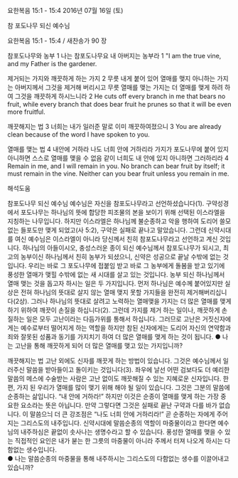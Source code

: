 요한복음 15:1 - 15:4 
2016년 07월 16일 (토)

참 포도나무 되신 예수님



요한복음 15:1 - 15:4 / 새찬송가 90 장


참포도나무와 농부
1 나는 참포도나무요 내 아버지는 농부라 
1 "I am the true vine, and my Father is the gardener.

제거되는 가지와 깨끗하게 하는 가지 
2 무릇 내게 붙어 있어 열매를 맺지 아니하는 가지는 아버지께서 그것을 제거해 버리시고 무릇 열매를 맺는 가지는 더 열매를 맺게 하려 하여 그것을 깨끗하게 하시느니라
2 He cuts off every branch in me that bears no fruit, while every branch that does bear fruit he prunes so that it will be even more fruitful. 

깨끗해지는 법
3 너희는 내가 일러준 말로 이미 깨끗하여졌으니 
3 You are already clean because of the word I have spoken to you. 

열매를 맺는 법 
4 내안에 거하라 나도 너희 안에 거하리라 가지가 포도나무에 붙어 있지 아니하면 스스로 열매를 맺을 수 없음 같이 너희도 내 안에 있지 아니하면 그러하리라
4 Remain in me, and I will remain in you. No branch can bear fruit by itself; it must remain in the vine. Neither can you bear fruit unless you remain in me.

해석도움





참포도나무 되신 예수님 
예수님은 자신을 참포도나무라고 선언하셨습니다(1). 구약성경에서 포도나무는 하나님의 뜻에 합당한 피조물의 본을 보이기 위해 선택된 이스라엘을 지칭하는 나무입니다. 하지만 이스라엘은 하나님께 불순종하고 악을 행하여 도리어 쓸모없는 들포도만 맺게 되었고(사 5:2), 구약은 실패로 끝나고 말았습니다. 그런데 신약시대를 여신 예수님은 이스라엘이 아니라 당신께서 친히 참포도나무라고 선언하고 계신 것입니다. 하나님의 아들이시오, 충성스러운 종이 되신 예수님께서 참포도나무가 되시고, 최고의 농부이신 하나님께서 친히 농부가 되셨으니, 신약은 성공으로 끝날 수밖에 없는 것입니다. 우리는 바로 그 포도나무에 접붙임 받고 바로 그 농부에게 돌봄을 받고 있기에 풍성한 열매가 맺힐 수밖에 없는 새 시대를 살고 있는 것입니다. 농부 되신 하나님께서 열매 맺는 것을 돕고자 하시는 일은 두 가지입니다. 먼저 하나님은 예수께 붙어있지만 실상은 전혀 하나님의 뜻대로 살지 않는 열매 맺지 못할 가지들을 완전히 제거해버리십니다(2상). 그러나 하나님의 뜻대로 살려고 노력하는 열매맺을 가지는 더 많은 열매를 맺게 하기 위하여 깨끗이 손질을 하십니다(2). 그런데 가지를 제거 하는 일이나, 깨끗하게 손질하는 일은 모두 고난이라는 다듬가위를 통해서 하십니다. 그러므로 고난은 거짓신자에게는 예수로부터 떨어지게 하는 역할을 하지만 참된 신자에게는 도리어 자신의 연약함과 죄와 잘못된 성품과 동기를 가지치기 하여 더 많은 열매를 맺게 하는 것이 됩니다. 
● 나는 고난을 통해 깨끗하게 되어 더 많은 열매를 맺고 있는 가지입니까? 

깨끗해지는 법 
고난 외에도 신자를 깨끗게 하는 방법이 있습니다. 그것은 예수님께서 일러주신 말씀을 받아들이고 돌이키는 것입니다(3). 좌우에 날선 어떤 검보다도 더 예리한 말씀의 메스에 수술받는 사람은 고난 없이도 깨끗해질 수 있는 지혜로운 신자입니다. 한편, 가지 된 우리가 열매를 많이 맺기 위해 해야 될 일이 있습니다. 그것은 그분의 말씀에 순종하는 삶입니다. “내 안에 거하라!” 하지만 이것은 순종이 열매를 맺게 하는 가장 중요한 요소라는 뜻은 아닙니다. 만약 그렇다면 그것은 실패로 끝난 구약과 다를 바가 없습니다. 이 말씀으늬 더 큰 강조점은 “나도 너희 안에 거하리라!” 곧 순종하는 자에게 주어지는 그리스도의 내주입니다. 신약시대에 말씀순종의 역할이 마중물이라고 한다면 예수님의 내주하심은 끝없이 솟사나는 생명수라고 할 수 있습니다. 풍성한 열매를 맺을 수 있는 직접적인 요인은 내가 붇는 한 그릇의 마중물이 아니라 주께서 터져 나오게 하시는 다함없는 생수입니다.  
● 나는 말씀순종의 마중물을 통해 내주하시는 그리스도의 다함없는 생수를 이끌어내고 있습니까?